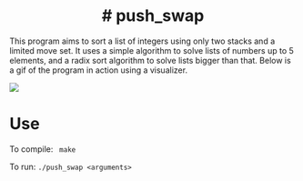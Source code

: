 <h1 align="center"># push_swap</h1>

This program aims to sort a list of integers using only two stacks and a limited move set. It uses a simple algorithm to solve lists of numbers up to 5 elements, and a radix sort algorithm to solve lists bigger than that. Below is a gif of the program in action using a visualizer.

![](push_swapper.gif)

# Use

To compile:
` make`

To run:
`./push_swap <arguments>`
